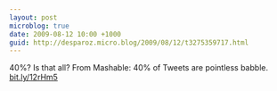 ```yaml
---
layout: post
microblog: true
date: 2009-08-12 10:00 +1000
guid: http://desparoz.micro.blog/2009/08/12/t3275359717.html
---
```

40%? Is that all? From Mashable: 40% of Tweets are pointless babble. [bit.ly/12rHm5](http://bit.ly/12rHm5)
